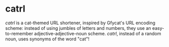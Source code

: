 # catrl

_catrl_ is a cat-themed URL shortener, inspired by Gfycat's URL encoding scheme: instead of using jumbles of letters and numbers, they use an easy-to-remember adjective-adjective-noun scheme. _catrl_, instead of a random noun, uses synonyms of the word "cat"!
